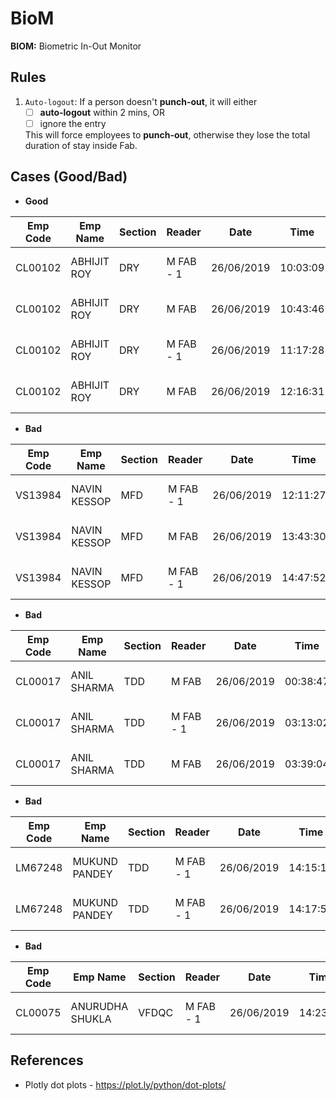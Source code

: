 # BioM
__BIOM:__ Biometric In-Out Monitor

## Rules
1. `Auto-logout`: If a person doesn't __punch-out__, it will either 
	- [ ] __auto-logout__ within 2 mins, OR
	- [ ] ignore the entry  

	This will force employees to __punch-out__, otherwise they lose the total duration of stay inside Fab. 

## Cases (Good/Bad)
* __Good__

| Emp Code | Emp Name | Section	| Reader | Date |	Time | Status |
|---------|----------|---------|--------|------|------|--------|
| CL00102	| ABHIJIT ROY |	DRY	| M FAB - 1 |	26/06/2019 |	10:03:09 |	ACCESS GRANTED BIO |
| CL00102	| ABHIJIT ROY |	DRY	| M FAB		  |	26/06/2019 |	10:43:46 |	ACCESS GRANTED BIO |
| CL00102	| ABHIJIT ROY |	DRY	| M FAB - 1	| 26/06/2019 |	11:17:28 |	ACCESS GRANTED BIO |
| CL00102	| ABHIJIT ROY |	DRY	| M FAB		  | 26/06/2019 |	12:16:31 |	ACCESS GRANTED BIO |

* __Bad__

| Emp Code | Emp Name | Section	| Reader | Date |	Time | Status |
|---------|----------|---------|--------|------|------|--------|
| VS13984 |	NAVIN KESSOP | 	MFD |	M FAB - 1 |	26/06/2019 | 12:11:27 |	ACCESS GRANTED BIO |
| VS13984 |	NAVIN KESSOP | 	MFD |	M FAB	    | 26/06/2019	| 13:43:30	| ACCESS GRANTED BIO |
| VS13984 |	NAVIN KESSOP | 	MFD |	M FAB - 1	| 26/06/2019	| 14:47:52 | ACCESS GRANTED BIO |

* __Bad__

| Emp Code | Emp Name | Section	| Reader | Date |	Time | Status |
|---------|----------|---------|--------|------|------|--------|
| CL00017 |	ANIL SHARMA | TDD |	M FAB |	26/06/2019 | 00:38:47	| ACCESS GRANTED BIO |
| CL00017 |	ANIL SHARMA | TDD |	M FAB - 1 |	26/06/2019 |	03:13:02 |	ACCESS GRANTED BIO |
| CL00017 |	ANIL SHARMA | TDD |	M FAB	| 26/06/2019	| 03:39:04 |	ACCESS GRANTED BIO |

* __Bad__

| Emp Code | Emp Name | Section	| Reader | Date |	Time | Status |
|---------|----------|---------|--------|------|------|--------|
| LM67248 |	MUKUND PANDEY | TDD	| M FAB - 1 |	26/06/2019 | 14:15:12 |	ACCESS GRANTED BIO |
| LM67248 |	MUKUND PANDEY | TDD	| M FAB - 1 |	26/06/2019 | 14:17:57 |	ACCESS GRANTED BIO |

* __Bad__

| Emp Code | Emp Name | Section	| Reader | Date |	Time | Status |
|---------|----------|---------|--------|------|------|--------|
| CL00075 |	ANURUDHA SHUKLA |	VFDQC	| M FAB - 1 |	26/06/2019 | 14:23:42 |	ACCESS GRANTED BIO |


## References
* Plotly dot plots - https://plot.ly/python/dot-plots/
